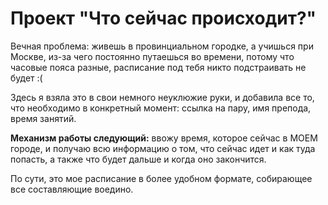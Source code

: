 # Проект "Что сейчас происходит?"
Вечная проблема: живешь в провинциальном городке, а учишься при Москве, из-за чего постоянно путаешься во времени, потому что часовые пояса разные, расписание под тебя никто подстраивать не будет :(

Здесь я взяла это в свои немного неуклюжие руки, и добавила все то, что необходимо в конкретный момент: ссылка на пару, имя препода, время занятий.


**Механизм работы следующий:** ввожу время, которое сейчас в МОЕМ городе, и получаю всю информацию о том, что сейчас идет и как туда попасть, а также что будет дальше и когда оно закончится.

По сути, это мое расписание в более удобном формате, собирающее все составляющие воедино.
